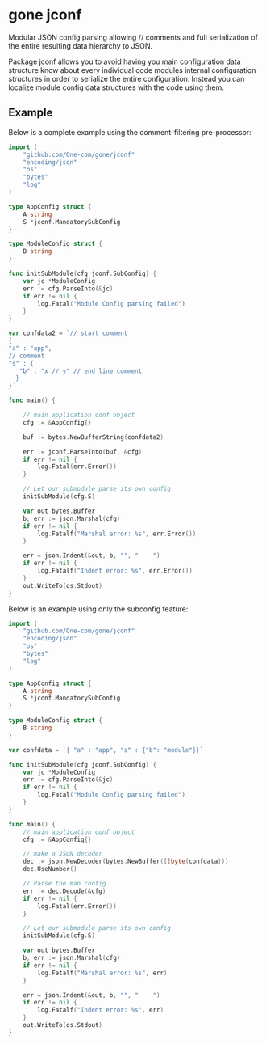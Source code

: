 # gone jconf

Modular JSON config parsing allowing // comments and full serialization of the entire resulting data hierarchy to JSON.

Package jconf allows you to avoid having you main configuration data structure know about every individual code modules internal
configuration structures in order to serialize the entire configuration. Instead you can localize module config data structures
with the code using them.

## Example

Below is a complete example using the comment-filtering pre-processor:

```go
import (
	"github.com/One-com/gone/jconf"
	"encoding/json"
	"os"
	"bytes"
	"log"
)

type AppConfig struct {
	A string
	S *jconf.MandatorySubConfig
}

type ModuleConfig struct {
	B string
}

func initSubModule(cfg jconf.SubConfig) {
	var jc *ModuleConfig
	err := cfg.ParseInto(&jc)
	if err != nil {
		log.Fatal("Module Config parsing failed")
	}
}

var confdata2 = `// start comment
{
"a" : "app",
// comment
"s" : {
   "b" : "x // y" // end line comment
  }
}`

func main() {

	// main application conf object
	cfg := &AppConfig{}

	buf := bytes.NewBufferString(confdata2)

	err := jconf.ParseInto(buf, &cfg)
	if err != nil {
		log.Fatal(err.Error())
	}

	// Let our submodule parse its own config
	initSubModule(cfg.S)

	var out bytes.Buffer
	b, err := json.Marshal(cfg)
	if err != nil {
		log.Fatalf("Marshal error: %s", err.Error())
	}

	err = json.Indent(&out, b, "", "    ")
	if err != nil {
		log.Fatalf("Indent error: %s", err.Error())
	}
	out.WriteTo(os.Stdout)
}

```

Below is an example using only the subconfig feature:

```go
import (
	"github.com/One-com/gone/jconf"
	"encoding/json"
	"os"
	"bytes"
	"log"
)

type AppConfig struct {
	A string
	S *jconf.MandatorySubConfig
}

type ModuleConfig struct {
	B string
}

var confdata = `{ "a" : "app", "s" : {"b": "module"}}`

func initSubModule(cfg jconf.SubConfig) {
	var jc *ModuleConfig
	err := cfg.ParseInto(&jc)
	if err != nil {
		log.Fatal("Module Config parsing failed")
	}
}

func main() {
	// main application conf object
	cfg := &AppConfig{}

	// make a JSON decoder
	dec := json.NewDecoder(bytes.NewBuffer([]byte(confdata)))
	dec.UseNumber()

	// Parse the man config
	err := dec.Decode(&cfg)
	if err != nil {
		log.Fatal(err.Error())
	}

	// Let our submodule parse its own config
	initSubModule(cfg.S)

	var out bytes.Buffer
	b, err := json.Marshal(cfg)
	if err != nil {
		log.Fatalf("Marshal error: %s", err)
	}

    err = json.Indent(&out, b, "", "    ")
	if err != nil {
		log.Fatalf("Indent error: %s", err)
	}
	out.WriteTo(os.Stdout)
}

```
